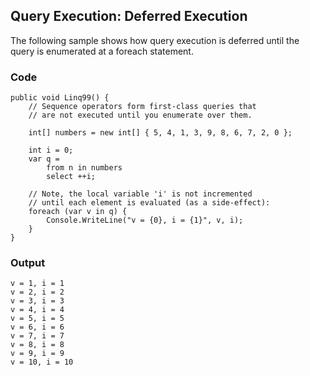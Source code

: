 ## Query Execution: Deferred Execution ##

The following sample shows how query execution is deferred until the query is enumerated at a foreach statement.

### Code ###

```
public void Linq99() {
    // Sequence operators form first-class queries that
    // are not executed until you enumerate over them.
    
    int[] numbers = new int[] { 5, 4, 1, 3, 9, 8, 6, 7, 2, 0 };
    
    int i = 0;
    var q =
        from n in numbers
        select ++i;

    // Note, the local variable 'i' is not incremented
    // until each element is evaluated (as a side-effect):
    foreach (var v in q) {
        Console.WriteLine("v = {0}, i = {1}", v, i);          
    }  
}

```

### Output ###

```
v = 1, i = 1
v = 2, i = 2
v = 3, i = 3
v = 4, i = 4
v = 5, i = 5
v = 6, i = 6
v = 7, i = 7
v = 8, i = 8
v = 9, i = 9
v = 10, i = 10
```
